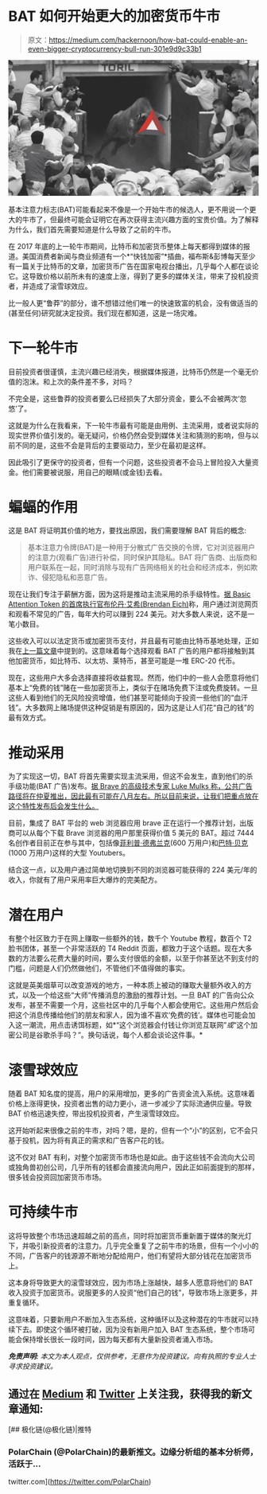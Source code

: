 # BAT 如何开始更大的加密货币牛市

> 原文：<https://medium.com/hackernoon/how-bat-could-enable-an-even-bigger-cryptocurrency-bull-run-301e9d9c33b1>

![](img/a903afb461b4a0ed1937800cdeeb82d8.png)

基本注意力标志(BAT)可能看起来不像是一个开始牛市的候选人，更不用说一个更大的牛市了，但最终可能会证明它在再次获得主流兴趣方面的宝贵价值。为了解释为什么，我们首先需要知道是什么导致了之前的牛市。

在 2017 年底的上一轮牛市期间，比特币和加密货币整体上每天都得到媒体的报道。美国消费者新闻与商业频道有一个*“快钱加密”*插曲，福布斯&彭博每天至少有一篇关于比特币的文章，加密货币广告在国家电视台播出，几乎每个人都在谈论它。这导致价格以前所未有的速度上涨，得到了更多的媒体关注，带来了投机投资者，并造成了滚雪球效应。

比一般人更“鲁莽”的部分，谁不想错过他们唯一的快速致富的机会，没有做适当的(甚至任何)研究就决定投资。我们现在都知道，这是一场灾难。

# 下一轮牛市

目前投资者很谨慎，主流兴趣已经消失，根据媒体报道，比特币仍然是一个毫无价值的泡沫。和上次的条件差不多，对吗？

不完全是，这些鲁莽的投资者要么已经损失了大部分资金，要么不会被两次‘忽悠’了。

这就是为什么在我看来，下一轮牛市最有可能是由用例、主流采用，或者说实际的现实世界价值引发的。毫无疑问，价格仍然会受到媒体关注和猜测的影响，但与以前不同的是，这些不会是背后的主要驱动力，至少在最初是这样。

因此吸引了更保守的投资者，但有一个问题，这些投资者不会马上冒险投入大量资金。他们需要被说服，用自己的眼睛(或金钱)去看。

# **蝙蝠的作用**

这是 BAT 将证明其价值的地方，要找出原因，我们需要理解 BAT 背后的概念:

> 基本注意力令牌(BAT)是一种用于分散式广告交换的令牌，它对浏览器用户的注意力(观看广告)进行补偿，同时保护其隐私。BAT 将广告商、出版商和用户联系在一起，同时消除与现有广告网络相关的社会和经济成本，例如欺诈、侵犯隐私和恶意广告。

现在让我们专注于薪酬方面，因为这将是推动主流采用的杀手级特性。[据 Basic Attention Token 的首席执行官布伦丹·艾希(Brendan Eich)](https://www.reddit.com/r/BATProject/comments/7l4033/transcript_of_ama_with_brendan_eich_ceo_of_brave/)称，用户通过浏览网页和观看不常见的广告，每年大约可以赚到 224 美元。对大多数人来说，这不是一笔小数目。

这些收入可以以法定货币或加密货币支付，并且最有可能由比特币基地处理，正如我在[上一篇文章](/@PolarChain/why-basic-attention-token-bat-will-be-the-first-erc-20-token-listed-on-coinbase-9d82ce9c23ad)中提到的。这意味着每个选择观看 BAT 广告的用户都将接触到其他加密货币，如比特币、以太坊、莱特币，甚至可能是一堆 ERC-20 代币。

现在，这些用户大多会选择直接将收益套现。然而，他们中的一些人会愿意将他们基本上“免费的钱”赌在一些加密货币上，类似于在赌场免费下注或免费旋转。一旦这些人看到他们的无风险投资增值，他们甚至可能倾向于投资一些他们的“血汗钱”。大多数网上赌场提供这种促销是有原因的，因为这是让人们花“自己的钱”的最有效方式。

# 推动采用

为了实现这一切，BAT 将首先需要实现主流采用，但这不会发生，直到他们的杀手级功能(BAT 广告)发布。[据 Brave 的高级技术专家 Luke Mulks 称，公共广告路径将在仲夏推出，因此最有可能在八月左右。所以目前来说，让我们把重点放在这个特性发布后会发生什么。](https://i.imgur.com/kh9ePhm.png)

目前，集成了 BAT 平台的 web 浏览器应用 brave 正在运行一个推荐计划，出版商可以从每个下载 Brave 浏览器的用户那里获得价值 5 美元的 BAT。超过 7444 名创作者目前正在参与其中，包括像[菲利普·德弗兰克](https://youtu.be/-_fqzg8PNgY?t=5m44s)(600 万用户)和[巴特·贝克](https://youtu.be/f5aDlwO8hDU)(1000 万用户)这样的大型 Youtubers。

结合这一点，以及用户通过简单地切换到不同的浏览器可能获得的 224 美元/年的收入，你就有了用户采用率巨大爆炸的完美配方。

# 潜在用户

有整个社区致力于在网上赚取一些额外的钱，数千个 Youtube 教程，数百个 T2 脸书团体，甚至一个非常活跃的 T4 Reddit 页面，都致力于这个话题。现在大多数的方法要么花费大量的时间，要么支付很低的金额，以至于你甚至达不到支付的门槛，问题是人们仍然做他们，不管他们不值得做的事实。

这就是英美烟草可以改变游戏的地方，一种本质上被动的赚取大量额外收入的方式，以及一个给这些“大师”传播消息的激励的推荐计划。一旦 BAT 的广告向公众发布，甚至不需要一个月，这些社区中的几乎每个人都会使用它。这些用户然后会把这个消息传播给他们的朋友和家人，因为谁不喜欢‘免费的钱’。媒体也可能会加入这一潮流，用点击诱饵标题，如*“这个浏览器会付钱让你浏览互联网”*或*“这个加密公司是谷歌杀手吗？”。换句话说，每个人都会谈论这件事。*

# 滚雪球效应

随着 BAT 知名度的提高，用户的采用增加，更多的广告资金流入系统。这意味着价格上涨得更快，投资者出售的动力更小，进一步减少了实际流通供应量。导致 BAT 价格迅速失控，带出投机投资者，产生滚雪球效应。

这开始听起来很像之前的牛市，对吗？嗯，是的，但有一个“小”的区别，它不会只基于投机，因为将有真正的需求和广告客户花的钱。

这不仅对 BAT 有利，对整个加密货币市场也是如此。由于这些钱不会流向大公司或独角兽初创公司，几乎所有的钱都会直接流向用户，因此正如前面提到的那样，很多钱会投资回加密货币市场。

# 可持续牛市

这将导致整个市场迅速超越之前的高点，同时将加密货币重新置于媒体的聚光灯下，并吸引新投资者的注意力。几乎完全重复了之前牛市的场景，但有一个小小的不同，广告客户的钱源源不断地分配给用户，他们有望将大部分钱花在加密货币上。

这本身将导致更大的滚雪球效应，因为市场上涨越快，越多人愿意将他们的 BAT 收入投资于加密货币。说服更多的人投资“他们自己的钱”，导致市场上涨更多，并重复循环。

这意味着，只要新用户不断加入生态系统，这种循环以及这种潜在的牛市就可以持续下去。即使这个循环被打破，因为没有新用户加入 BAT 生态系统，整个市场可能会保持增长很长一段时间，因为每天都有大量新投资者涌入市场。

***免责声明:*** *本文为本人观点，仅供参考，无意作为投资建议。向有执照的专业人士寻求投资建议。*

## 通过在 [Medium](/@PolarChain) 和 [Twitter](https://twitter.com/PolarChain) 上关注我，获得我的新文章通知:

[](https://twitter.com/PolarChain) [## 极化链(@极化链)|推特

### PolarChain (@PolarChain)的最新推文。边缘分析组的基本分析师，活跃于…

twitter.com](https://twitter.com/PolarChain)